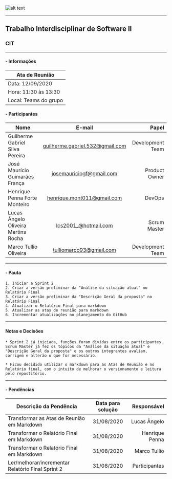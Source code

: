 ![alt text](https://i.imgur.com/4B1IxdA.png "Logo Puc")

***

Trabalho Interdisciplinar de Software II
------
### CIT

___


####  - Informações
| Ata de Reunião          |
| -------------           |
| Data: 12/09/2020        |
| Hora: 11:30 às 13:30    |
| Local: Teams do grupo   |

#### - Participantes
| Nome                                 | E-mail                          | Papel            |
| -------------                        | :-------------:                 | -----:           |
| Guilherme Gabriel Silva Pereira      | guilherme.gabriel.532@gmail.com | Development Team |
| José Maurício Guimarães França       | josemauriciogf@gmail.com        | Product Owner    |
| Henrique Penna Forte Monteiro        | henrique.mont011@gmail.com      | DevOps           |
| Lucas Ângelo Oliveira Martins Rocha  | lcs2001_@hotmail.com            | Scrum Master     |
| Marco Tullio Oliveira                | tulliomarco93@gmail.com         | Development Team |

___

#### - Pauta
    1. Iniciar a Sprint 2
    2. Criar a versão preliminar da "Análise da situação atual" no Relatório Final
    3. Criar a versão preliminar da "Descrição Geral da proposta" no Relatório Final
    4. Atualizar o Relatório Final para markdown
    5. Atualizar as atas de reunião para markdown
    6. Incrementar atualizações no planejamento do GitHub

___

#### Notas e Decisões
    * Sprint 2 já iniciada, funções foram dividas entre os participantes. Scrum Master já fez os tópicos da "Análise da situação atual" e "Descrição Geral da proposta" e os outros integrantes avaliam, corrigem e alterão o que for necessário.

    * Ficou decidido utilizar o markdown para as Atas de Reunião e no Relatório final, com o intuito de melhorar o versionamento e leitura pelo repostitório.

___

#### - Pendências
| Descrição da Pendência                                       | Data para solução               | Responsável         |
| -------------                                                | :-------------:                 | -----:              |
| Transformar as Atas de Reunião em Markdown                   | 31/08/2020                      | Lucas Ângelo        |
| Transformar o Relatório Final em Markdown                    | 31/08/2020                      | Henrique Penna      |
| Transformar o Relatório Final em Markdown                    | 31/08/2020                      | Marco Tullio        |
| Ler/melhorar/incrementar Relatório Final Sprint 2            | 31/08/2020                      | Participantes       |
